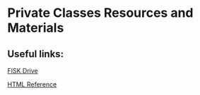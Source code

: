 # Private Classes Resources and Materials

## Useful links:

<a href="https://drive.google.com/drive/u/0/folders/1RFAgDxi5nkEFiMPUMj4_Fj9X0eTYX7xy">FISK Drive</a>

<a href="https://www.w3schools.com/html/html_filepaths.asp" target="_blank">HTML Reference</a>